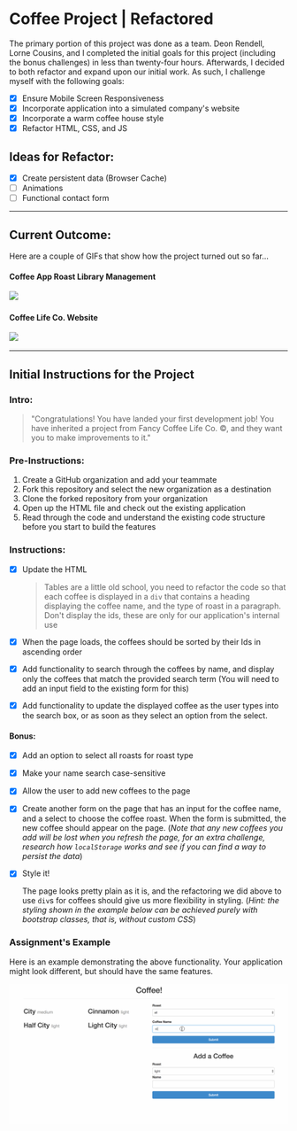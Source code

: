 # Coffee Project | Refactored

The primary portion of this project was done as a team.  Deon Rendell, Lorne Cousins, and I completed the initial goals for this project (including the bonus challenges) in less than twenty-four hours.  Afterwards, I decided to both refactor and expand upon our initial work.  As such, I challenge myself with the following goals:
- [X] Ensure Mobile Screen Responsiveness 
- [X] Incorporate application into a simulated company's website 
- [X] Incorporate a warm coffee house style 
- [X] Refactor HTML, CSS, and JS 

## Ideas for Refactor:
- [X] Create persistent data (Browser Cache)
- [ ] Animations 
- [ ] Functional contact form

---

## Current Outcome:
Here are a couple of GIFs that show how the project turned out so far...
#### Coffee App Roast Library Management 
![](img/CoffeeApp_RoastView.gif)
#### Coffee Life Co. Website
![](img/CoffeeApp_WebsiteView.gif)

---

## Initial Instructions for the Project
### Intro:
> "Congratulations! You have landed your first development job! You have inherited a project from Fancy Coffee Life Co.  &copy;, and they want you to make improvements to it."

### Pre-Instructions:
1. Create a GitHub organization and add your teammate
2. Fork this repository and select the new organization as a destination
3. Clone the forked repository from your organization
4. Open up the HTML file and check out the existing application
5. Read through the code and understand the existing code structure before you start to build the features

### Instructions:
- [X] Update the HTML

    > Tables are a little old school, you need to refactor the code so that each coffee is displayed in a `div` that contains a heading displaying the coffee name, and the type of roast in a paragraph. Don't display the ids, these are only for our application's internal use

- [X] When the page loads, the coffees should be sorted by their Ids in ascending order

- [X] Add functionality to search through the coffees by name, and display only the coffees that match the provided search term (You will need to add an input field to the existing form for this)

- [X] Add functionality to update the displayed coffee as the user types into the search box, or as soon as they select an option from the select.

#### Bonus:

- [X] Add an option to select all roasts for roast type
- [X] Make your name search case-sensitive
- [X] Allow the user to add new coffees to the page
- [X] Create another form on the page that has an input for the coffee name, and a select to choose the coffee roast. When the form is submitted, the new coffee should appear on the page. (*Note that any new coffees you add will be lost when you refresh the page, for an extra challenge, research how `localStorage` works and see if you can find a way to persist the data*)
- [X] Style it!

    The page looks pretty plain as it is, and the refactoring we did above to use `div`s for coffees should give us more flexibility in styling. (*Hint: the styling shown in the example below can be achieved purely with bootstrap classes, that is, without custom CSS*)

### Assignment's Example

Here is an example demonstrating the above functionality. Your application might
look different, but should have the same features.

![Cofee Project Demo](archive/demo.gif)
